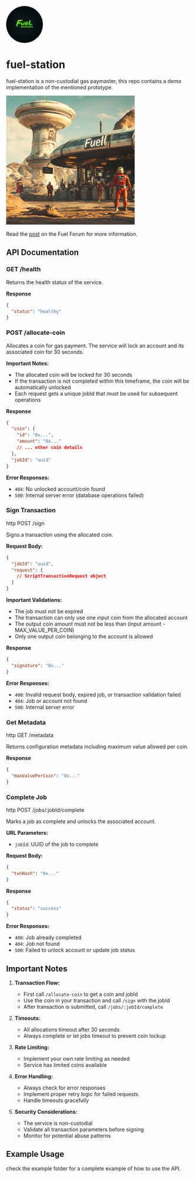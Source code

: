 <img src="./assets/logo.png" alt="fuel-station" width="100" style="border-radius: 100%;">

# fuel-station

fuel-station is a non-custodial gas paymaster, this repo contains a demo implementation of the mentioned prototype.

<img src="./assets/image.png" alt="fuel-station" width="350">

Read the [post](https://forum.fuel.network/t/fuel-station-gas-paymaster-on-fuel/7078) on the Fuel Forum for more information.

## API Documentation

### GET /health

Returns the health status of the service.

**Response**

```json
{
  "status": "healthy"
}
```

### POST /allocate-coin

Allocates a coin for gas payment. The service will lock an account and its associated coin for 30 seconds.

**Important Notes:**

- The allocated coin will be locked for 30 seconds
- If the transaction is not completed within this timeframe, the coin will be automatically unlocked
- Each request gets a unique jobId that must be used for subsequent operations

**Response**

```json
{
  "coin": {
    "id": "0x...",
    "amount": "0x..."
    // ... other coin details
  },
  "jobId": "uuid"
}
```

**Error Responses:**

- `404`: No unlocked account/coin found
- `500`: Internal server error (database operations failed)

### Sign Transaction

http
POST /sign

Signs a transaction using the allocated coin.

**Request Body:**

```json
{
  "jobId": "uuid",
  "request": {
    // ScriptTransactionRequest object
  }
}
```

**Important Validations:**

- The job must not be expired
- The transaction can only use one input coin from the allocated account
- The output coin amount must not be less than (input amount - MAX_VALUE_PER_COIN)
- Only one output coin belonging to the account is allowed

**Response**

```json
{
  "signature": "0x..."
}
```

**Error Responses:**

- `400`: Invalid request body, expired job, or transaction validation failed
- `404`: Job or account not found
- `500`: Internal server error

### Get Metadata

http
GET /metadata

Returns configuration metadata including maximum value allowed per coin.

**Response**

```json
{
  "maxValuePerCoin": "0x..."
}
```

### Complete Job

http
POST /jobs/:jobId/complete

Marks a job as complete and unlocks the associated account.

**URL Parameters:**

- `jobId`: UUID of the job to complete

**Request Body:**

```json
{
  "txnHash": "0x..."
}
```

**Response**

```json
{
  "status": "success"
}
```

**Error Responses:**

- `400`: Job already completed
- `404`: Job not found
- `500`: Failed to unlock account or update job status

## Important Notes

1. **Transaction Flow:**

   - First call `/allocate-coin` to get a coin and jobId
   - Use the coin in your transaction and call `/sign` with the jobId
   - After transaction is submitted, call `/jobs/:jobId/complete`

2. **Timeouts:**

   - All allocations timeout after 30 seconds
   - Always complete or let jobs timeout to prevent coin lockup

3. **Rate Limiting:**

   - Implement your own rate limiting as needed
   - Service has limited coins available

4. **Error Handling:**

   - Always check for error responses
   - Implement proper retry logic for failed requests
   - Handle timeouts gracefully

5. **Security Considerations:**
   - The service is non-custodial
   - Validate all transaction parameters before signing
   - Monitor for potential abuse patterns

## Example Usage

check the example folder for a complete example of how to use the API.

